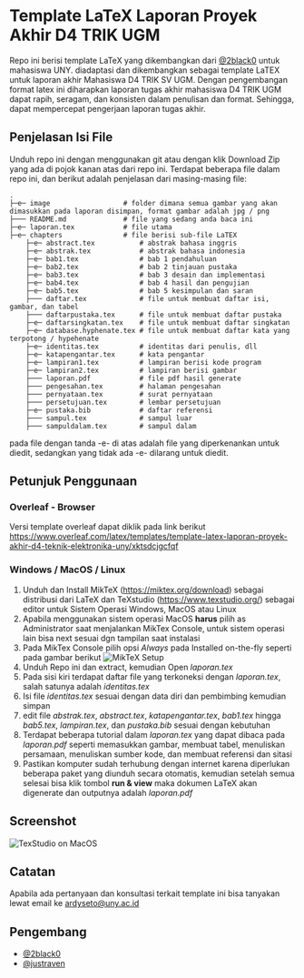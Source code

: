 
# Template LaTeX Laporan Proyek Akhir D4 TRIK UGM

Repo ini berisi template LaTeX yang dikembangkan dari [@2black0](https://www.github.com/2black0) untuk mahasiswa UNY. diadaptasi dan dikembangkan sebagai template LaTEX untuk laporan akhir Mahasiswa D4 TRIK SV UGM. Dengan pengembangan format latex ini diharapkan laporan tugas akhir mahasiswa D4 TRIK UGM dapat rapih, seragam, dan konsisten dalam penulisan dan format. Sehingga, dapat mempercepat pengerjaan laporan tugas akhir.

## Penjelasan Isi File

Unduh repo ini dengan menggunakan git atau dengan klik Download Zip yang ada di pojok kanan atas dari repo ini. Terdapat beberapa file dalam repo ini, dan berikut adalah penjelasan dari masing-masing file:

    .
    ├─e─ image                  # folder dimana semua gambar yang akan dimasukkan pada laporan disimpan, format gambar adalah jpg / png
    ├─── README.md              # file yang sedang anda baca ini
    ├─e─ laporan.tex            # file utama
    ├─e─ chapters               # file berisi sub-file LaTEX
        ├─e─ abstract.tex           # abstrak bahasa inggris
        ├─e─ abstrak.tex            # abstrak bahasa indonesia
        ├─e─ bab1.tex               # bab 1 pendahuluan
        ├─e─ bab2.tex               # bab 2 tinjauan pustaka
        ├─e─ bab3.tex               # bab 3 desain dan implementasi
        ├─e─ bab4.tex               # bab 4 hasil dan pengujian
        ├─e─ bab5.tex               # bab 5 kesimpulan dan saran
        ├─── daftar.tex             # file untuk membuat daftar isi, gambar, dan tabel
        ├─── daftarpustaka.tex      # file untuk membuat daftar pustaka
        ├─e─ daftarsingkatan.tex    # file untuk membuat daftar singkatan
        ├─e─ database.hyphenate.tex # file untuk membuat daftar kata yang terpotong / hypehenate
        ├─e─ identitas.tex          # identitas dari penulis, dll
        ├─e─ katapengantar.tex      # kata pengantar
        ├─e─ lampiran1.tex          # lampiran berisi kode program
        ├─e─ lampiran2.tex          # lampiran berisi gambar
        ├─── laporan.pdf            # file pdf hasil generate
        ├─── pengesahan.tex         # halaman pengesahan
        ├─── pernyataan.tex         # surat pernyataan
        ├─── persetujuan.tex        # lembar persetujuan
        ├─e─ pustaka.bib            # daftar referensi
        ├─── sampul.tex             # sampul luar
        ├─── sampuldalam.tex        # sampul dalam

pada file dengan tanda -e- di atas adalah file yang diperkenankan untuk diedit, sedangkan yang tidak ada -e- dilarang untuk diedit.

## Petunjuk Penggunaan

### Overleaf - Browser
Versi template overleaf dapat diklik pada link berikut https://www.overleaf.com/latex/templates/template-latex-laporan-proyek-akhir-d4-teknik-elektronika-uny/xktsdcjgcfqf

### Windows / MacOS / Linux
1. Unduh dan Install MikTeX (https://miktex.org/download) sebagai distribusi dari LaTeX dan TeXstudio (https://www.texstudio.org/) sebagai editor untuk Sistem Operasi Windows, MacOS atau Linux
2. Apabila menggunakan sistem operasi MacOS **harus** pilih as Administrator saat menjalankan MikTex Console, untuk sistem operasi lain bisa next sesuai dgn tampilan saat instalasi
3. Pada MikTex Console pilih opsi _Always_ pada Installed on-the-fly seperti pada gambar berikut
![MikTeX Setup](gambar/screenshot-miktex.png "MikTeX Setup")
3. Unduh Repo ini dan extract, kemudian Open _laporan.tex_
4. Pada sisi kiri terdapat daftar file yang terkoneksi dengan _laporan.tex_, salah satunya adalah _identitas.tex_
5. Isi file _identitas.tex_ sesuai dengan data diri dan pembimbing kemudian simpan
6. edit file _abstrak.tex_, _abstract.tex_, _katapengantar.tex_, _bab1.tex_ hingga _bab5.tex_, _lampiran.tex_, dan _pustaka.bib_ sesuai dengan kebutuhan
7. Terdapat beberapa tutorial dalam _laporan.tex_ yang dapat dibaca pada _laporan.pdf_ seperti memasukkan gambar, membuat tabel, menuliskan persamaan, menuliskan sumber kode, dan membuat referensi dan sitasi
7. Pastikan komputer sudah terhubung dengan internet karena diperlukan beberapa paket yang diunduh secara otomatis, kemudian setelah semua selesai bisa klik tombol **run & view** maka dokumen LaTeX akan digenerate dan outputnya adalah _laporan.pdf_

## Screenshot
![TexStudio on MacOS](gambar/screenshot-texstudio.png "TexStudio on MacOS")

## Catatan
Apabila ada pertanyaan dan konsultasi terkait template ini bisa tanyakan lewat email ke ardyseto@uny.ac.id

## Pengembang
- [@2black0](https://www.github.com/2black0)
- [@justraven](https://github.com/justraven)